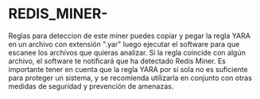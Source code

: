 # REDIS_MINER-
Reglas para deteccion de este miner
puedes copiar y pegar la regla YARA en un archivo con extensión ".yar" 
luego ejecutar el software para que escanee los archivos que quieras analizar.
Si la regla coincide con algún archivo, el software te notificará que ha detectado Redis Miner.
Es importante tener en cuenta que la regla YARA por sí sola no es suficiente para proteger un sistema, y se recomienda utilizarla en conjunto con otras medidas de seguridad y prevención de amenazas.
